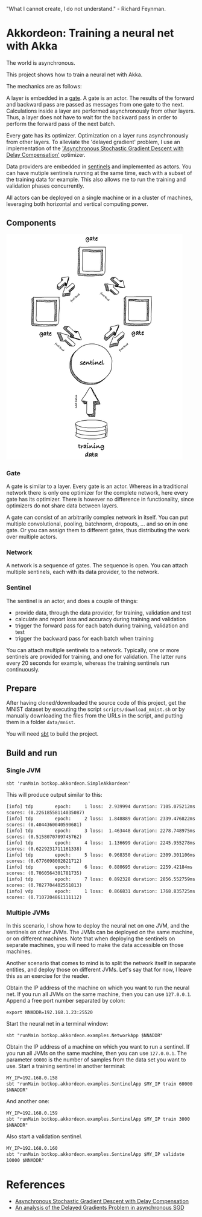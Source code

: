 "What I cannot create, I do not understand." - Richard Feynman.

# Akkordeon: Training a neural net with Akka

The world is asynchronous. 

This project shows how to train a neural net with Akka.

The mechanics are as follows:

A layer is embedded in a [gate](#gate). A gate is an actor. 
The results of the forward and backward pass are passed as messages from one gate to the next.
Calculations inside a layer are performed asynchronously from other layers.
Thus, a layer does not have to wait for the backward pass in order to perform the forward pass of the next batch.

Every gate has its optimizer.
Optimization on a layer runs asynchronously from other layers. 
To alleviate the 'delayed gradient' problem, I use an implementation of the ['Asynchronous Stochastic Gradient Descent with Delay Compensation'](https://arxiv.org/abs/1609.08326) optimizer.

Data providers are embedded in [sentinels](#sentinel) and implemented as actors. You can have mutiple sentinels running at the same time, each with a subset of the training data for example.
This also allows me to run the training and validation phases concurrently.

All actors can be deployed on a single machine or in a cluster of machines, leveraging both horizontal and vertical computing power.

## Components

![components](doc/training.png "Logo Title Text 1")


### Gate
A gate is similar to a layer. 
Every gate is an actor. 
Whereas in a traditional network there is only one optimizer for the complete network, here every gate has its optimizer. 
There is however no difference in functionality, since optimizers do not share data between layers. 

A gate can consist of an arbitrarily complex network in itself. 
You can put multiple convolutional, pooling, batchnorm, dropouts, ... and so on in one gate. 
Or you can assign them to different gates, thus distributing the work over multiple actors.

### Network
A network is a sequence of gates.
The sequence is open. 
You can attach multiple sentinels, each with its data provider, to the network.

### Sentinel
The sentinel is an actor, and does a couple of things:
- provide data, through the data provider, for training, validation and test
- calculate and report loss and accuracy during training and validation
- trigger the forward pass for each batch during training, validation and test
- trigger the backward pass for each batch when training

You can attach multiple sentinels to a network. 
Typically, one or more sentinels are provided for training, and one for validation. 
The latter runs every 20 seconds for example, whereas the training sentinels run continuously.

## Prepare

After having cloned/downloaded the source code of this project, get the MNIST dataset by executing the script `scripts/download_mnist.sh`
or by manually downloading the files from the URLs in the script, and putting them in a folder `data/mnist`.

You will need [sbt](https://www.scala-sbt.org/download.html) to build the project.

## Build and run

### Single JVM
```
sbt 'runMain botkop.akkordeon.SimpleAkkordeon'
```

This will produce output similar to this:

```
[info] tdp        epoch:     1 loss:  2.939994 duration: 7105.075212ms scores: (0.22618558114035087)
[info] tdp        epoch:     2 loss:  1.848889 duration: 2339.476822ms scores: (0.4044360040590681)
[info] tdp        epoch:     3 loss:  1.463448 duration: 2278.748975ms scores: (0.5158070709745762)
[info] tdp        epoch:     4 loss:  1.136699 duration: 2245.955278ms scores: (0.6229231711161338)
[info] tdp        epoch:     5 loss:  0.968350 duration: 2309.301106ms scores: (0.6776098002821712)
[info] tdp        epoch:     6 loss:  0.880695 duration: 2259.42184ms scores: (0.7060564301781735)
[info] tdp        epoch:     7 loss:  0.892328 duration: 2856.552759ms scores: (0.7027704402551813)
[info] vdp        epoch:     1 loss:  0.866831 duration: 1768.835725ms scores: (0.7107204861111112)
```

### Multiple JVMs
In this scenario, I show how to deploy the neural net on one JVM, and the sentinels on other JVMs.
The JVMs can be deployed on the same machine, or on different machines.
Note that when deploying the sentinels on separate machines, you will need to make the data accessible on those machines.

Another scenario that comes to mind is to split the network itself in separate entities, and deploy those on different JVMs.
Let's say that for now, I leave this as an exercise for the reader.

Obtain the IP address of the machine on which you want to run the neural net. 
If you run all JVMs on the same machine, then you can use `127.0.0.1`.
Append a free port number separated by colon:
```
export NNADDR=192.168.1.23:25520
```
Start the neural net in a terminal window:
```
sbt "runMain botkop.akkordeon.examples.NetworkApp $NNADDR"
```
Obtain the IP address of a machine on which you want to run a sentinel.
If you run all JVMs on the same machine, then you can use `127.0.0.1`.
The parameter `60000` is the number of samples from the data set you want to use. 
Start a training sentinel in another terminal:
```
MY_IP=192.168.0.158
sbt "runMain botkop.akkordeon.examples.SentinelApp $MY_IP train 60000 $NNADDR"
```
And another one:
```
MY_IP=192.168.0.159
sbt "runMain botkop.akkordeon.examples.SentinelApp $MY_IP train 3000 $NNADDR"
```
Also start a validation sentinel. 
```
MY_IP=192.168.0.160
sbt "runMain botkop.akkordeon.examples.SentinelApp $MY_IP validate 10000 $NNADDR"
```


# References

- [Asynchronous Stochastic Gradient Descent with Delay Compensation](https://arxiv.org/abs/1609.08326)
- [An analysis of the Delayed Gradients Problem in asynchronous SGD](https://pdfs.semanticscholar.org/716b/a3d174006c19220c985acf132ffdfc6fc37b.pdf)

